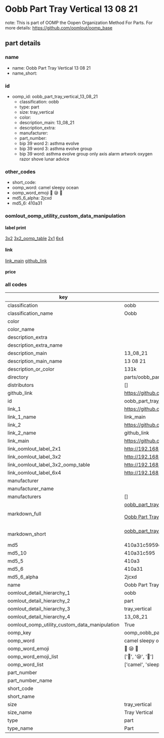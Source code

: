 # Oobb Part Tray Vertical 13 08 21  

note: This is part of OOMP the Oopen Organization Method For Parts. For more details: https://github.com/oomlout/oomp_base

##  part details





### name
* name: Oobb Part Tray Vertical 13 08 21
* name_short: 
### id
* oomp_id: oobb_part_tray_vertical_13_08_21
  * classification: oobb
  * type: part
  * size: tray_vertical
  * color: 
  * description_main: 13_08_21
  * description_extra: 
  * manufacturer: 
  * part_number: 
  * bip 39 word 2: asthma evolve
  * bip 39 word 3: asthma evolve group
  * bip 39 word: asthma evolve group only axis alarm artwork oxygen razor shove lunar advice

### other_codes
* short_code: 
* oomp_word: camel sleepy ocean
* oomp_word_emoji :camel: :sleepy: :ocean:
* md5_6_alpha: 2jcxd
* md5_6: 410a31






### oomlout_oomp_utility_custom_data_manipulation
#### label print
[3x2](http://192.168.1.245:1112/?label=oomp%202jcxd)
[3x2_oomp_table](http://192.168.1.107:1112/?label=oomp%202jcxd)
[2x1](http://192.168.1.242:1112/?label=oomp%202jcxd)
[6x4](http://192.168.1.55:1112/?label=oomp%202jcxd)    

#### link

[link_main](https://github.com/oomlout/oomlout_oomp_current_version_messy/tree/main/parts/oobb_part_tray_vertical_13_08_21) [github_link](https://github.com/oomlout/oomlout_oomp_part_src/tree/main/parts/oobb_part_tray_vertical_13_08_21)                             

#### price







### all codes 
| key | value |  
| --- | --- |  
| classification | oobb |  
| classification_name | Oobb |  
| color |  |  
| color_name |  |  
| description_extra |  |  
| description_extra_name |  |  
| description_main | 13_08_21 |  
| description_main_name | 13 08 21 |  
| description_or_color | 131k |  
| directory | parts/oobb_part_tray_vertical_13_08_21 |  
| distributors | [] |  
| github_link | https://github.com/oomlout/oomlout_oomp_part_src/tree/main/parts/oobb_part_tray_vertical_13_08_21 |  
| id | oobb_part_tray_vertical_13_08_21 |  
| link_1 | https://github.com/oomlout/oomlout_oomp_current_version_messy/tree/main/parts/oobb_part_tray_vertical_13_08_21 |  
| link_1_name | link_main |  
| link_2 | https://github.com/oomlout/oomlout_oomp_part_src/tree/main/parts/oobb_part_tray_vertical_13_08_21 |  
| link_2_name | github_link |  
| link_main | https://github.com/oomlout/oomlout_oomp_current_version_messy/tree/main/parts/oobb_part_tray_vertical_13_08_21 |  
| link_oomlout_label_2x1 | http://192.168.1.242:1112/?label=oomp%202jcxd |  
| link_oomlout_label_3x2 | http://192.168.1.245:1112/?label=oomp%202jcxd |  
| link_oomlout_label_3x2_oomp_table | http://192.168.1.107:1112/?label=oomp%202jcxd |  
| link_oomlout_label_6x4 | http://192.168.1.55:1112/?label=oomp%202jcxd |  
| manufacturer |  |  
| manufacturer_name |  |  
| manufacturers | [] |  
| markdown_full | [oobb_part_tray_vertical_13_08_21](https://github.com/oomlout/oomlout_oomp_current_version_messy/tree/main/parts/oobb_part_tray_vertical_13_08_21)<br>[](https://github.com/oomlout/oomlout_oomp_current_version_messy/tree/main/parts/oobb_part_tray_vertical_13_08_21)<br>[Oobb Part Tray Vertical 13 08 21](https://github.com/oomlout/oomlout_oomp_current_version_messy/tree/main/parts/oobb_part_tray_vertical_13_08_21)<br><br> |  
| markdown_short | [oobb_part_tray_vertical_13_08_21](https://github.com/oomlout/oomlout_oomp_current_version_messy/tree/main/parts/oobb_part_tray_vertical_13_08_21)<br><br> |  
| md5 | 410a31c5959e41a4170879b0cdd38870 |  
| md5_10 | 410a31c595 |  
| md5_5 | 410a3 |  
| md5_6 | 410a31 |  
| md5_6_alpha | 2jcxd |  
| name | Oobb Part Tray Vertical 13 08 21 |  
| oomlout_detail_hierarchy_1 | oobb |  
| oomlout_detail_hierarchy_2 | part |  
| oomlout_detail_hierarchy_3 | tray_vertical |  
| oomlout_detail_hierarchy_4 | 13_08_21 |  
| oomlout_oomp_utility_custom_data_manipulation | True |  
| oomp_key | oomp_oobb_part_tray_vertical_13_08_21 |  
| oomp_word | camel sleepy ocean |  
| oomp_word_emoji | :camel: :sleepy: :ocean: |  
| oomp_word_emoji_list | [':camel:', ':sleepy:', ':ocean:'] |  
| oomp_word_list | ['camel', 'sleepy', 'ocean'] |  
| part_number |  |  
| part_number_name |  |  
| short_code |  |  
| short_name |  |  
| size | tray_vertical |  
| size_name | Tray Vertical |  
| type | part |  
| type_name | Part |  

